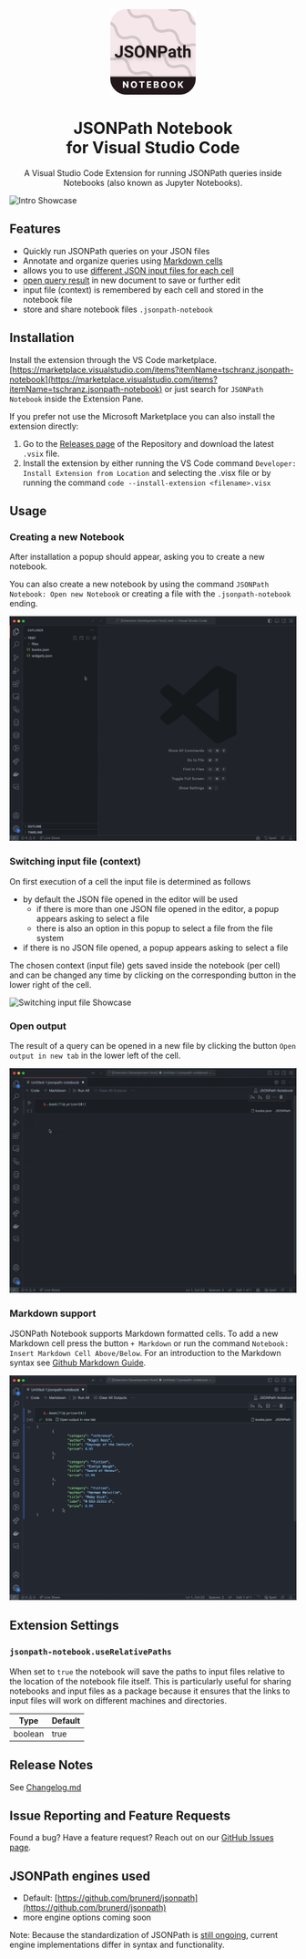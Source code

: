 <!-- Run JSONPath queries inside VS Code notebooks (also known as Jupyter Notebooks).  -->

<p align="center">
  <a href="https://marketplace.visualstudio.com/items?itemName=tschranz.jsonpath-notebook">
    <img width="150" height="150" src="./images/icon.png" alt="JSONPath Notebook" width="200" />
  </a>
</p>
<p align="center">
  <h1 align="center">JSONPath Notebook<br>for Visual Studio Code</h1>
  <p align="center">
    A Visual Studio Code Extension for running JSONPath queries inside Notebooks (also known as Jupyter Notebooks).
  </p>
</p>

![Intro Showcase](./images/intro.gif)

## Features

- Quickly run JSONPath queries on your JSON files
- Annotate and organize queries using [Markdown cells](#markdown-support)
- allows you to use [different JSON input files for each cell](#switching-input-file-context)
- [open query result](#open-output) in new document to save or further edit
- input file (context) is remembered by each cell and stored in the notebook file
- store and share notebook files `.jsonpath-notebook`

## Installation

Install the extension through the VS Code marketplace.
[https://marketplace.visualstudio.com/items?itemName=tschranz.jsonpath-notebook](https://marketplace.visualstudio.com/items?itemName=tschranz.jsonpath-notebook) or just search for `JSONPath Notebook` inside the Extension Pane.

If you prefer not use the Microsoft Marketplace you can also install the extension directly:

1. Go to the [Releases page](https://github.com/mesarth/JSONPath-Notebook/releases) of the Repository and download the latest `.vsix` file.
2. Install the extension by either running the VS Code command `Developer: Install Extension from Location` and selecting the .visx file or by running the command `code --install-extension <filename>.visx`

## Usage

### Creating a new Notebook

After installation a popup should appear, asking you to create a new notebook.

You can also create a new notebook by using the command `JSONPath Notebook: Open new Notebook` or creating a file with the `.jsonpath-notebook` ending.

![Creating a new Notebook Showcase](./images/create-notebook.gif)

### Switching input file (context)

On first execution of a cell the input file is determined as follows

- by default the JSON file opened in the editor will be used
  - if there is more than one JSON file opened in the editor, a popup appears asking to select a file
  - there is also an option in this popup to select a file from the file system
- if there is no JSON file opened, a popup appears asking to select a file

The chosen context (input file) gets saved inside the notebook (per cell) and can be changed any time by clicking on the corresponding button in the lower right of the cell.

![Switching input file Showcase](./images/context.gif)

### Open output

The result of a query can be opened in a new file by clicking the button `Open output in new tab` in the lower left of the cell.

![Open output Showcase](./images/open-output.gif)

### Markdown support

JSONPath Notebook supports Markdown formatted cells. To add a new Markdown cell press the button `+ Markdown` or run the command `Notebook: Insert Markdown Cell Above/Below`. For an introduction to the Markdown syntax see [Github Markdown Guide](https://docs.github.com/en/get-started/writing-on-github/getting-started-with-writing-and-formatting-on-github/basic-writing-and-formatting-syntax#quoting-code).

![Markdown Showcase](./images/markdown.gif)

## Extension Settings

### `jsonpath-notebook.useRelativePaths`

When set to `true` the notebook will save the paths to input files relative to the location of the notebook file itself. This is particularly useful for sharing notebooks and input files as a package because it ensures that the links to input files will work on different machines and directories.

| Type    | Default |
| ------- | ------- |
| boolean | true    |

## Release Notes

See [Changelog.md](https://github.com/mesarth/JSONPath-Notebook/blob/main/CHANGELOG.md)

## Issue Reporting and Feature Requests

Found a bug? Have a feature request? Reach out on our [GitHub Issues page](https://github.com/mesarth/JSONPath-Notebook/issues).

## JSONPath engines used

- Default: [https://github.com/brunerd/jsonpath](https://github.com/brunerd/jsonpath)
- more engine options coming soon

Note: Because the standardization of JSONPath is [still ongoing](https://datatracker.ietf.org/wg/jsonpath/about/), current engine implementations differ in syntax and functionality.
